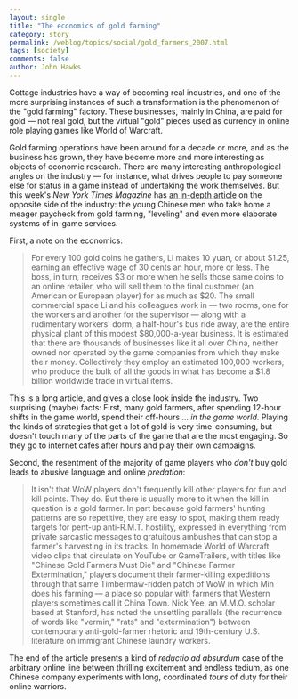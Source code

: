 ```yaml
---
layout: single 
title: "The economics of gold farming" 
category: story
permalink: /weblog/topics/social/gold_farmers_2007.html
tags: [society] 
comments: false 
author: John Hawks 
---
```



<p>
Cottage industries have a way of becoming real industries, and one of the more surprising instances of such a transformation is the phenomenon of the "gold farming" factory. These businesses, mainly in China, are paid for gold &mdash; not real gold, but the virtual "gold" pieces used as currency in online role playing games like World of Warcraft. 
</p>

<p>
Gold farming operations have been around for a decade or more, and as the business has grown, they have become more and more interesting as objects of economic research. There are many interesting anthropological angles on the industry &mdash; for instance, what drives people to pay someone else for status in a game instead of undertaking the work themselves. But this week's <i>New York Times Magazine</i> has <a href="http://www.nytimes.com/2007/06/17/magazine/17lootfarmers-t.html">an in-depth article</a> on the opposite side of the industry: the young Chinese men who take home a meager paycheck from gold farming, "leveling" and even more elaborate systems of in-game services. 
</p>

<p>
First, a note on the economics: 
</p>

<blockquote>For every 100 gold coins he gathers, Li makes 10 yuan, or about $1.25, earning an effective wage of 30 cents an hour, more or less. The boss, in turn, receives $3 or more when he sells those same coins to an online retailer, who will sell them to the final customer (an American or European player) for as much as $20. The small commercial space Li and his colleagues work in &mdash; two rooms, one for the workers and another for the supervisor &mdash; along with a rudimentary workers' dorm, a half-hour's bus ride away, are the entire physical plant of this modest $80,000-a-year business. It is estimated that there are thousands of businesses like it all over China, neither owned nor operated by the game companies from which they make their money. Collectively they employ an estimated 100,000 workers, who produce the bulk of all the goods in what has become a $1.8 billion worldwide trade in virtual items.</blockquote>

<p>
This is a long article, and gives a close look inside the industry. Two surprising (maybe) facts: First, many gold farmers, after spending 12-hour shifts in the game world, spend their off-hours ... <i>in the game world</i>. Playing the kinds of strategies that get a lot of gold is very time-consuming, but doesn't touch many of the parts of the game that are the most engaging. So they go to internet cafes after hours and play their own campaigns. 
</p>

<p>
Second, the resentment of the majority of game players who <i>don't</i> buy gold leads to abusive language and online <i>predation</i>: 
</p>

<blockquote>It isn't that WoW players don't frequently kill other players for fun and kill points. They do. But there is usually more to it when the kill in question is a gold farmer. In part because gold farmers' hunting patterns are so repetitive, they are easy to spot, making them ready targets for pent-up anti-R.M.T. hostility, expressed in everything from private sarcastic messages to gratuitous ambushes that can stop a farmer's harvesting in its tracks. In homemade World of Warcraft video clips that circulate on YouTube or GameTrailers, with titles like "Chinese Gold Farmers Must Die" and "Chinese Farmer Extermination," players document their farmer-killing expeditions through that same Timbermaw-ridden patch of WoW in which Min does his farming &mdash; a place so popular with farmers that Western players sometimes call it China Town. Nick Yee, an M.M.O. scholar based at Stanford, has noted the unsettling parallels (the recurrence of words like "vermin," "rats" and "extermination") between contemporary anti-gold-farmer rhetoric and 19th-century U.S. literature on immigrant Chinese laundry workers.</blockquote>

<p>
The end of the article presents a kind of <i>reductio ad absurdum</i> case of the arbitrary online line between thrilling excitement and endless tedium, as one Chinese company experiments with long, coordinated <i>tours</i> of duty for their online warriors. 
</p>


